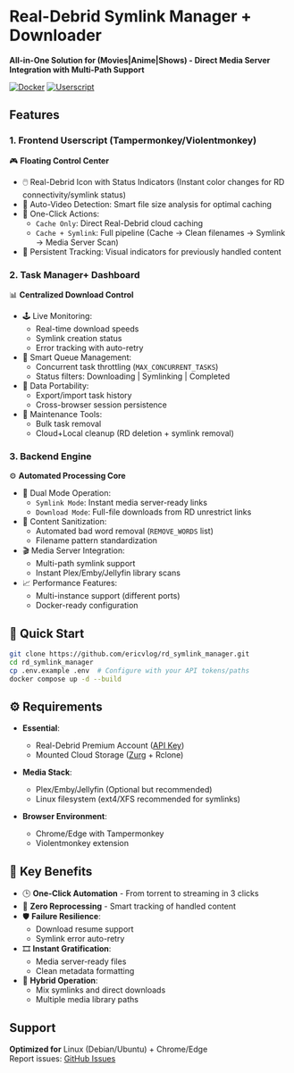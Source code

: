 # Real-Debrid Symlink Manager + Downloader  
​**All-in-One Solution for (Movies|Anime|Shows) - Direct Media Server Integration with Multi-Path Support**​

[![Docker](https://img.shields.io/badge/Docker-Ready-blue.svg)](https://docs.docker.com)
[![Userscript](https://img.shields.io/badge/Tampermonkey-Supported-yellow.svg)](https://www.tampermonkey.net/)

## Features

### 1. Frontend Userscript (Tampermonkey/Violentmonkey)
🎮 ​**Floating Control Center**​  
- 🖱️ Real-Debrid Icon with Status Indicators (Instant color changes for RD connectivity/symlink status)
- 🎥 Auto-Video Detection: Smart file size analysis for optimal caching
- 🚀 One-Click Actions:
  - `Cache Only`: Direct Real-Debrid cloud caching
  - `Cache + Symlink`: Full pipeline (Cache → Clean filenames → Symlink → Media Server Scan)
- 📌 Persistent Tracking: Visual indicators for previously handled content

### 2. Task Manager+ Dashboard
📊 ​**Centralized Download Control**​  
- 🕹️ Live Monitoring:
  - Real-time download speeds
  - Symlink creation status
  - Error tracking with auto-retry
- 🔄 Smart Queue Management:
  - Concurrent task throttling (`MAX_CONCURRENT_TASKS`)
  - Status filters: Downloading | Symlinking | Completed
- 💾 Data Portability:
  - Export/import task history
  - Cross-browser session persistence
- 🧹 Maintenance Tools:
  - Bulk task removal
  - Cloud+Local cleanup (RD deletion + symlink removal)

### 3. Backend Engine
⚙️ ​**Automated Processing Core**​  
- 🔄 Dual Mode Operation:
  - `Symlink Mode`: Instant media server-ready links
  - `Download Mode`: Full-file downloads from RD unrestrict links
- 🧼 Content Sanitization:
  - Automated bad word removal (`REMOVE_WORDS` list)
  - Filename pattern standardization
- 🎬 Media Server Integration:
  - Multi-path symlink support
  - Instant Plex/Emby/Jellyfin library scans
- 📈 Performance Features:
  - Multi-instance support (different ports)
  - Docker-ready configuration

## 🚀 Quick Start

```bash
git clone https://github.com/ericvlog/rd_symlink_manager.git
cd rd_symlink_manager
cp .env.example .env  # Configure with your API tokens/paths
docker compose up -d --build
```

## ⚙️ Requirements

- ​**Essential**:
  - Real-Debrid Premium Account ([API Key](https://real-debrid.com/apitoken))
  - Mounted Cloud Storage ([Zurg](https://github.com/dexter21767/zurg) + Rclone)
  
- ​**Media Stack**:
  - Plex/Emby/Jellyfin (Optional but recommended)
  - Linux filesystem (ext4/XFS recommended for symlinks)

- ​**Browser Environment**:
  - Chrome/Edge with Tampermonkey
  - Violentmonkey extension

## 🔑 Key Benefits

- 🕒 ​**One-Click Automation**​ - From torrent to streaming in 3 clicks
- 🔄 ​**Zero Reprocessing**​ - Smart tracking of handled content
- 🛡️ ​**Failure Resilience**:
  - Download resume support
  - Symlink error auto-retry
- 🎞️ ​**Instant Gratification**:
  - Media server-ready files
  - Clean metadata formatting
- 📡 ​**Hybrid Operation**:
  - Mix symlinks and direct downloads
  - Multiple media library paths

## Support
​**Optimized for**​ Linux (Debian/Ubuntu) + Chrome/Edge  
Report issues: [GitHub Issues](https://github.com/ericvlog/rd_symlink_manager/issues)
